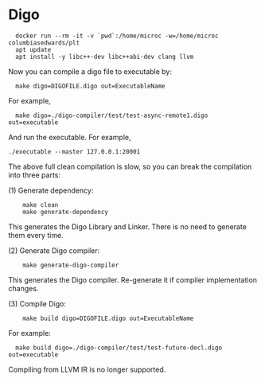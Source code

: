# Digo

```
  docker run --rm -it -v `pwd`:/home/microc -w=/home/microc columbiasedwards/plt
  apt update
  apt install -y libc++-dev libc++abi-dev clang llvm
 ```

Now you can compile a digo file to executable by:

```
  make digo=DIGOFILE.digo out=ExecutableName
```
  For example,

```
  make digo=./digo-compiler/test/test-async-remote1.digo out=executable
```

And run the executable. For example,

```
./executable --master 127.0.0.1:20001
```

The above full clean compilation is slow, so you can break the compilation into three parts:

(1) Generate dependency:
```
    make clean
    make generate-dependency
```

This generates the Digo Library and Linker. There is no need to generate them every time.

(2) Generate Digo compiler:
```
    make generate-digo-compiler
```
This generates the Digo compiler. Re-generate it if compiler implementation changes.

(3) Compile Digo:
```
    make build digo=DIGOFILE.digo out=ExecutableName
```

  For example:
```
  make build digo=./digo-compiler/test/test-future-decl.digo out=executable
```

Compiling from LLVM IR is no longer supported.
